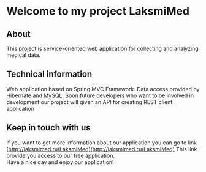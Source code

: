 # Welcome to my project LaksmiMed  
## About
This project is service-oriented web application for collecting and analyzing medical data.
## Technical information
Web application based on Spring MVC Framework. Data access provided by Hibernate and MySQL.
Soon future developers who want to be involved in development our project will given an API for creating REST client application
## Keep in touch with us
If you want to get more information about our application you can go to link [http://laksmimed.ru/LaksmiMed](http://laksmimed.ru/LaksmiMed)
This link provide you access to our free application.  
Have a nice day and enjoy our application!